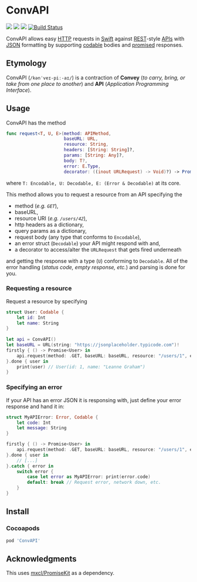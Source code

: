 # ConvAPI 
[![](http://img.shields.io/badge/Swift-5.0-blue.svg)]() [![](http://img.shields.io/badge/iOS-10.0%2B-blue.svg)]() [![](https://img.shields.io/github/license/ChaosCoder/ConvAPI.svg)](LICENSE.md) [![Build Status](https://app.bitrise.io/app/9bd0d2e769e903f9/status.svg?token=9IwhtVc_5lq3l5PnCY9LLQ&branch=master)](https://app.bitrise.io/app/9bd0d2e769e903f9)

ConvAPI allows easy [HTTP](https://tools.ietf.org/html/rfc7231) requests in [Swift](https://swift.org) against [REST](https://en.wikipedia.org/wiki/Representational_state_transfer)-style [APIs](https://en.wikipedia.org/wiki/Application_programming_interface) with [JSON](https://www.json.org/) formatting by supporting [codable](https://developer.apple.com/documentation/swift/codable) bodies and [promised](https://github.com/mxcl/PromiseKit) responses.

## Etymology
ConvAPI (`/kənˈveɪ-piː-aɪ/`) is a contraction of **Convey** (*to carry, bring, or take from one place to another*) and **API** (*Application Programming Interface*).

## Usage

ConvAPI has the method
```swift
func request<T, U, E>(method: APIMethod,
                      baseURL: URL,
                      resource: String,
                      headers: [String: String]?,
                      params: [String: Any]?,
                      body: T?,
                      error: E.Type,
                      decorator: ((inout URLRequest) -> Void)?) -> Promise<U>
```
where `T: Encodable, U: Decodable, E: (Error & Decodable)` at its core.

This method allows you to request a resource from an API specifying the 
- method (*e.g. `GET`*),
- baseURL,
- resource URI (*e.g. `/users/42`*),
- http headers as a dictionary, 
- query params as a dictionary, 
- request body (any type that conforms to `Encodable`),
- an error struct (`Decodable`) your API might respond with and,
- a decorator to access/alter the `URLRequest` that gets fired underneath

and getting the response with a type (`U`) conforming to `Decodable`. All of the error handling (*status code, empty response, etc.*) and parsing is done for you.

### Requesting a resource

Request a resource by specifying 

```swift
struct User: Codable {
    let id: Int
    let name: String
}
        
let api = ConvAPI()
let baseURL = URL(string: "https://jsonplaceholder.typicode.com")!
firstly { () -> Promise<User> in
    api.request(method: .GET, baseURL: baseURL, resource: "/users/1", error: ConvAPIError.self)
}.done { user in
    print(user) // User(id: 1, name: "Leanne Graham")
}
```

### Specifying an error

If your API has an error JSON it is responsing with, just define your error response and hand it in:

```swift
struct MyAPIError: Error, Codable {
    let code: Int
    let message: String
}

firstly { () -> Promise<User> in
    api.request(method: .GET, baseURL: baseURL, resource: "/users/1", error: MyAPIError.self)
}.done { user in
    // [...]
}.catch { error in
    switch error {
        case let error as MyAPIError: print(error.code)
        default: break // Request error, network down, etc.
    }
}
```

## Install

### Cocoapods

```ruby
pod 'ConvAPI'
```


## Acknowledgments

This uses [mxcl/PromiseKit](https://github.com/mxcl/PromiseKit) as a dependency.